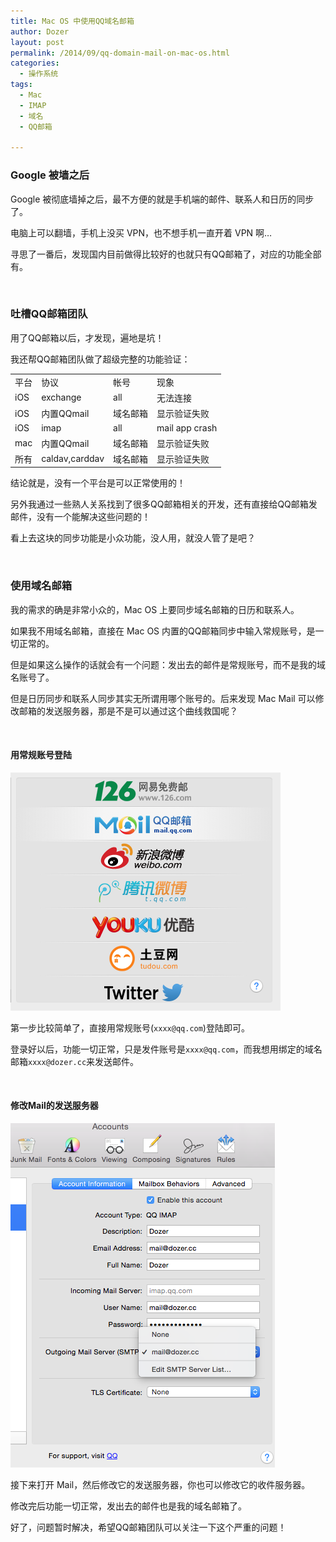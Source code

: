 ```yaml
---
title: Mac OS 中使用QQ域名邮箱
author: Dozer
layout: post
permalink: /2014/09/qq-domain-mail-on-mac-os.html
categories:
  - 操作系统
tags:
  - Mac
  - IMAP
  - 域名
  - QQ邮箱

---
```


### Google 被墙之后

Google 被彻底墙掉之后，最不方便的就是手机端的邮件、联系人和日历的同步了。

电脑上可以翻墙，手机上没买 VPN，也不想手机一直开着 VPN 啊…

寻思了一番后，发现国内目前做得比较好的也就只有QQ邮箱了，对应的功能全部有。

<!--more-->

&nbsp;

### 吐槽QQ邮箱团队

用了QQ邮箱以后，才发现，遍地是坑！

我还帮QQ邮箱团队做了超级完整的功能验证：

<table class="table table-bordered">
<tr><td>平台</td><td>协议</td><td>帐号</td><td>现象</td></tr>
<tr><td>iOS</td><td>exchange</td><td>all</td><td>无法连接</td></tr>
<tr><td>iOS</td><td>内置QQmail</td><td>域名邮箱</td><td>显示验证失败</td></tr>
<tr><td>iOS</td><td>imap</td><td>all</td><td>mail app crash</td></tr>
<tr><td>mac</td><td>内置QQmail</td><td>域名邮箱</td><td>显示验证失败</td></tr>
<tr><td>所有</td><td>caldav,carddav</td><td>域名邮箱</td><td>显示验证失败</td></tr>
</table>

结论就是，没有一个平台是可以正常使用的！

另外我通过一些熟人关系找到了很多QQ邮箱相关的开发，还有直接给QQ邮箱发邮件，没有一个能解决这些问题的！

看上去这块的同步功能是小众功能，没人用，就没人管了是吧？

&nbsp;

### 使用域名邮箱

我的需求的确是非常小众的，Mac OS 上要同步域名邮箱的日历和联系人。

如果我不用域名邮箱，直接在 Mac OS 内置的QQ邮箱同步中输入常规账号，是一切正常的。

但是如果这么操作的话就会有一个问题：发出去的邮件是常规账号，而不是我的域名账号了。

但是日历同步和联系人同步其实无所谓用哪个账号的。后来发现 Mac Mail 可以修改邮箱的发送服务器，那是不是可以通过这个曲线救国呢？

&nbsp;

#### 用常规账号登陆

![sync-qq](/uploads/2014/09/sync-qq.png)

第一步比较简单了，直接用常规账号(`xxxx@qq.com`)登陆即可。

登录好以后，功能一切正常，只是发件账号是`xxxx@qq.com`，而我想用绑定的域名邮箱`xxxx@dozer.cc`来发送邮件。

&nbsp;

#### 修改Mail的发送服务器

![mac-mail](/uploads/2014/09/mac-mail.png)

接下来打开 Mail，然后修改它的发送服务器，你也可以修改它的收件服务器。

修改完后功能一切正常，发出去的邮件也是我的域名邮箱了。

好了，问题暂时解决，希望QQ邮箱团队可以关注一下这个严重的问题！

